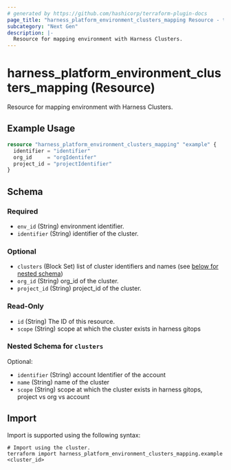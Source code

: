 ```yaml
---
# generated by https://github.com/hashicorp/terraform-plugin-docs
page_title: "harness_platform_environment_clusters_mapping Resource - terraform-provider-harness"
subcategory: "Next Gen"
description: |-
  Resource for mapping environment with Harness Clusters.
---
```


# harness_platform_environment_clusters_mapping (Resource)

Resource for mapping environment with Harness Clusters.

## Example Usage

```terraform
resource "harness_platform_environment_clusters_mapping" "example" {
  identifier = "identifier"
  org_id     = "orgIdentifer"
  project_id = "projectIdentifier"
}
```

<!-- schema generated by tfplugindocs -->
## Schema

### Required

- `env_id` (String) environment identifier.
- `identifier` (String) identifier of the cluster.

### Optional

- `clusters` (Block Set) list of cluster identifiers and names (see [below for nested schema](#nestedblock--clusters))
- `org_id` (String) org_id of the cluster.
- `project_id` (String) project_id of the cluster.

### Read-Only

- `id` (String) The ID of this resource.
- `scope` (String) scope at which the cluster exists in harness gitops

<a id="nestedblock--clusters"></a>
### Nested Schema for `clusters`

Optional:

- `identifier` (String) account Identifier of the account
- `name` (String) name of the cluster
- `scope` (String) scope at which the cluster exists in harness gitops, project vs org vs account

## Import

Import is supported using the following syntax:

```shell
# Import using the cluster.
terraform import harness_platform_environment_clusters_mapping.example <cluster_id>
```
